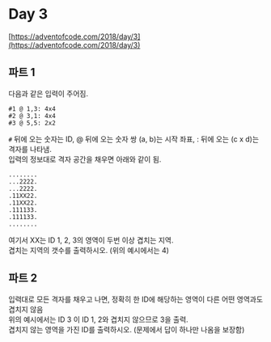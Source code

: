 # Day 3

[https://adventofcode.com/2018/day/3](https://adventofcode.com/2018/day/3)

## 파트 1

다음과 같은 입력이 주어짐.

```
#1 @ 1,3: 4x4
#2 @ 3,1: 4x4
#3 @ 5,5: 2x2
```

`#` 뒤에 오는 숫자는 ID, @ 뒤에 오는 숫자 쌍 (a, b)는 시작 좌표, : 뒤에 오는 (c x d)는 격자를 나타냄.<br/>
입력의 정보대로 격자 공간을 채우면 아래와 같이 됨.

```
........
...2222.
...2222.
.11XX22.
.11XX22.
.111133.
.111133.
........
```

여기서 XX는 ID 1, 2, 3의 영역이 두번 이상 겹치는 지역.<br/>
겹치는 지역의 갯수를 출력하시오. (위의 예시에서는 4)

## 파트 2

입력대로 모든 격자를 채우고 나면, 정확히 한 ID에 해당하는 영역이 다른 어떤 영역과도 겹치지 않음<br/>
위의 예시에서는 ID 3 이 ID 1, 2와 겹치지 않으므로 3을 출력.<br/>
겹치지 않는 영역을 가진 ID를 출력하시오. (문제에서 답이 하나만 나옴을 보장함)
